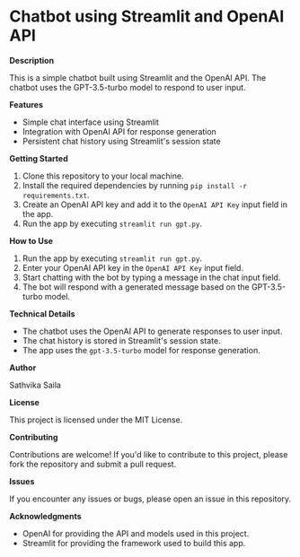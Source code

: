 Chatbot using Streamlit and OpenAI API
=====================================

**Description**

This is a simple chatbot built using Streamlit and the OpenAI API. The chatbot uses the GPT-3.5-turbo model to respond to user input.

**Features**

* Simple chat interface using Streamlit
* Integration with OpenAI API for response generation
* Persistent chat history using Streamlit's session state

**Getting Started**

1. Clone this repository to your local machine.
2. Install the required dependencies by running `pip install -r requirements.txt`.
3. Create an OpenAI API key and add it to the `OpenAI API Key` input field in the app.
4. Run the app by executing `streamlit run gpt.py`.

**How to Use**

1. Run the app by executing `streamlit run gpt.py`.
2. Enter your OpenAI API key in the `OpenAI API Key` input field.
3. Start chatting with the bot by typing a message in the chat input field.
4. The bot will respond with a generated message based on the GPT-3.5-turbo model.

**Technical Details**

* The chatbot uses the OpenAI API to generate responses to user input.
* The chat history is stored in Streamlit's session state.
* The app uses the `gpt-3.5-turbo` model for response generation.

**Author**

Sathvika Saila

**License**

This project is licensed under the MIT License.

**Contributing**

Contributions are welcome! If you'd like to contribute to this project, please fork the repository and submit a pull request.

**Issues**

If you encounter any issues or bugs, please open an issue in this repository.

**Acknowledgments**

* OpenAI for providing the API and models used in this project.
* Streamlit for providing the framework used to build this app.
